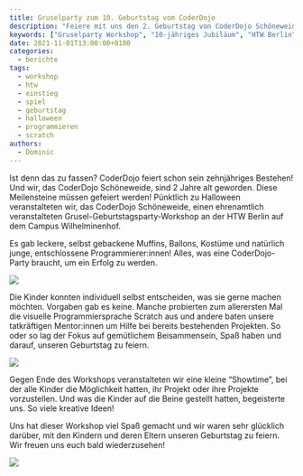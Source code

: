 ```yaml
---
title: Gruselparty zum 10. Geburtstag vom CoderDojo
description: "Feiere mit uns den 2. Geburtstag von CoderDojo Schöneweide mit einer Gruselparty und Scratch-Programmierung an der HTW Berlin."
keywords: ["Gruselparty Workshop", "10-jähriges Jubiläum", "HTW Berlin", "Halloween Programmieren", "Scratch für Kinder", "ehrenamtlicher Workshop", "CoderDojo Geburtstag", "kreatives Programmieren", "Kinder und Eltern", "Halloween"]
date: 2021-11-01T13:00:00+0100
categories:
  - berichte
tags:
  - workshop
  - htw
  - einstieg
  - spiel
  - geburtstag
  - halloween
  - programmieren
  - scratch
authors:
  - Dominic
---
```

Ist denn das zu fassen? CoderDojo feiert schon sein zehnjähriges Bestehen! Und wir, das CoderDojo Schöneweide, sind 2 
Jahre alt geworden. Diese Meilensteine müssen gefeiert werden! Pünktlich zu Halloween veranstalteten wir, das CoderDojo 
Schöneweide, einen ehrenamtlich veranstalteten Grusel-Geburtstagsparty-Workshop an der HTW Berlin auf dem Campus 
Wilhelminenhof.

Es gab leckere, selbst gebackene Muffins, Ballons, Kostüme und natürlich junge, entschlossene Programmierer:innen! 
Alles, was eine CoderDojo-Party braucht, um ein Erfolg zu werden.

![](/images/cms/grusel-geburtstagsparty-workshop_dojosw_geburtstag1.png)

Die Kinder konnten individuell selbst entscheiden, was sie gerne machen möchten. Vorgaben gab es keine. Manche 
probierten zum allerersten Mal die visuelle Programmiersprache Scratch aus und andere baten unsere tatkräftigen 
Mentor:innen um Hilfe bei bereits bestehenden Projekten. So oder so lag der Fokus auf gemütlichem Beisammensein, 
Spaß haben und darauf, unseren Geburtstag zu feiern.

![](/images/cms/grusel-geburtstagsparty-workshop_dojosw_geburtstag2.jpg)

Gegen Ende des Workshops veranstalteten wir eine kleine “Showtime”, bei der alle Kinder die Möglichkeit hatten, ihr 
Projekt oder ihre Projekte vorzustellen. Und was die Kinder auf die Beine gestellt hatten, begeisterte uns. So viele 
kreative Ideen!

Uns hat dieser Workshop viel Spaß gemacht und wir waren sehr glücklich darüber, mit den Kindern und deren Eltern 
unseren Geburtstag zu feiern. Wir freuen uns euch bald wiederzusehen!

![](/images/cms/grusel-geburtstagsparty-workshop_dojosw_geburtstag3.jpg)
